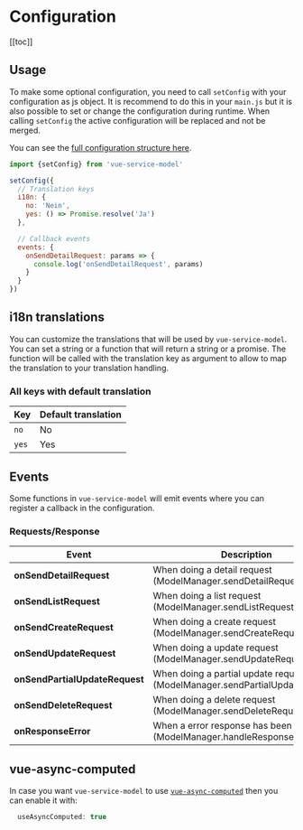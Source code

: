 # Configuration

[[toc]]

## Usage

To make some optional configuration, you need to call `setConfig` with your configuration as js object.
It is recommend to do this in your `main.js` but it is also possible to set or change the configuration during runtime.
When calling `setConfig` the active configuration will be replaced and not be merged.

You can see the [full configuration structure here](/api/configuration.html).

```js
import {setConfig} from 'vue-service-model'

setConfig({
  // Translation keys
  i18n: {
    no: 'Nein', 
    yes: () => Promise.resolve('Ja')
  },

  // Callback events
  events: {
    onSendDetailRequest: params => {
      console.log('onSendDetailRequest', params)
    }
  }
})
```

## i18n translations

You can customize the translations that will be used by `vue-service-model`. You can set a string or a function that will return a string or a promise.
The function will be called with the translation key as argument to allow to map the translation to your translation handling.  

### All keys with default translation

| Key | Default translation |
| --- | ----------- |
| `no` | No |
| `yes` | Yes |

## Events

Some functions in `vue-service-model` will emit events where you can register a callback in the configuration.

### Requests/Response

| Event | Description |
| ----- | ----------- | 
| **onSendDetailRequest** | When doing a detail request (ModelManager.sendDetailRequest) |
| **onSendListRequest** | When doing a list request (ModelManager.sendListRequest) |
| **onSendCreateRequest** | When doing a create request (ModelManager.sendCreateRequest) |
| **onSendUpdateRequest** | When doing a update request (ModelManager.sendUpdateRequest) |
| **onSendPartialUpdateRequest** | When doing a partial update request (ModelManager.sendPartialUpdateRequest) |
| **onSendDeleteRequest** | When doing a delete request (ModelManager.sendDeleteRequest) |
| **onResponseError** | When a error response has been received (ModelManager.handleResponseError) |

## vue-async-computed

In case you want `vue-service-model` to use [`vue-async-computed`](https://github.com/foxbenjaminfox/vue-async-computed) then you can enable it with:
```js
  useAsyncComputed: true
```

